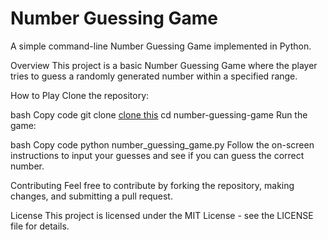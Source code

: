 # Number Guessing Game
A simple command-line Number Guessing Game implemented in Python.

Overview
This project is a basic Number Guessing Game where the player tries to guess a randomly generated number within a specified range.

How to Play
Clone the repository:

bash
Copy code
git clone [clone this](https://github.com/cocodk3432/Number-Guessing-Game)
cd number-guessing-game
Run the game:

bash
Copy code
python number_guessing_game.py
Follow the on-screen instructions to input your guesses and see if you can guess the correct number.

Contributing
Feel free to contribute by forking the repository, making changes, and submitting a pull request.

License
This project is licensed under the MIT License - see the LICENSE file for details.
